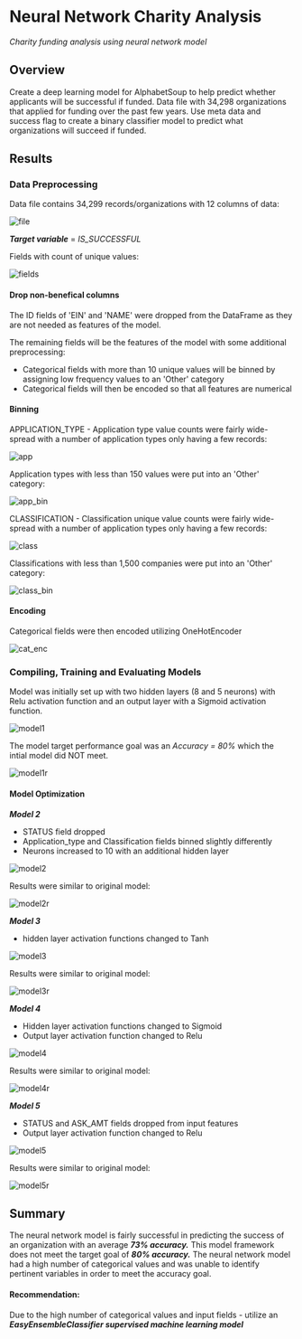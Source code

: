 # Neural Network Charity Analysis
 *Charity funding analysis using neural network model*
 

## Overview

Create a deep learning model for AlphabetSoup to help predict whether applicants will be successful if funded.  Data file with 34,298 organizations that applied for funding over the past few years.  Use meta data and success flag to create a binary classifier model to predict what organizations will succeed if funded.


## Results

### Data Preprocessing

Data file contains 34,299 records/organizations with 12 columns of data:

![file](/images/file.png)

***Target variable*** = *IS_SUCCESSFUL*

Fields with count of unique values:

![fields](/images/fields.png)

#### Drop non-benefical columns

The ID fields of 'EIN' and 'NAME' were dropped from the DataFrame as they are not needed as features of the model.

The remaining fields will be the features of the model with some additional preprocessing:
* Categorical fields with more than 10 unique values will be binned by assigning low frequency values to an 'Other' category
* Categorical fields will then be encoded so that all features are numerical

#### Binning

APPLICATION_TYPE - 
Application type value counts were fairly wide-spread with a number of application types only having a few records:

![app](/images/app_values.png)

Application types with less than 150 values were put into an 'Other' category:

![app_bin](/images/app_binned.png)

CLASSIFICATION - 
Classification unique value counts were fairly wide-spread with a number of application types only having a few records:

![class](/images/class_values.png)

Classifications with less than 1,500 companies were put into an 'Other' category:

![class_bin](/images/class_binned.png)

#### Encoding

Categorical fields were then encoded utilizing OneHotEncoder

![cat_enc](/images/cat_encoded.png)


### Compiling, Training and Evaluating Models

Model was initially set up with two hidden layers (8 and 5 neurons) with Relu activation function and an output layer with a Sigmoid activation function.

![model1](/images/model1.png)

The model target performance goal was an *Accuracy = 80%* which the intial model did NOT meet.

![model1r](/images/model1_result.png)

#### Model Optimization

***Model 2***
* STATUS field dropped
* Application_type and Classification fields binned slightly differently
* Neurons increased to 10 with an additional hidden layer

![model2](/images/model2.png)

Results were similar to original model:

![model2r](/images/model2_result.png)

***Model 3***
* hidden layer activation functions changed to Tanh

![model3](/images/model3.png)

Results were similar to original model:

![model3r](/images/model3_result.png)

***Model 4***
* Hidden layer activation functions changed to Sigmoid
* Output layer activation function changed to Relu

![model4](/images/model4.png)

Results were similar to original model:

![model4r](/images/model4_result.png)

***Model 5***
* STATUS and ASK_AMT fields dropped from input features
* Output layer activation function changed to Relu

![model5](/images/model5.png)

Results were similar to original model:

![model5r](/images/model5_result.png)


## Summary

The neural network model is fairly successful in predicting the success of an organization with an average ***73% accuracy.***
This model framework does not meet the target goal of ***80% accuracy.***
The neural network model had a high number of categorical values and was unable to identify pertinent variables in order to meet the accuracy goal.

#### Recommendation:

Due to the high number of categorical values and input fields - utilize an ***EasyEnsembleClassifier supervised machine learning model***

